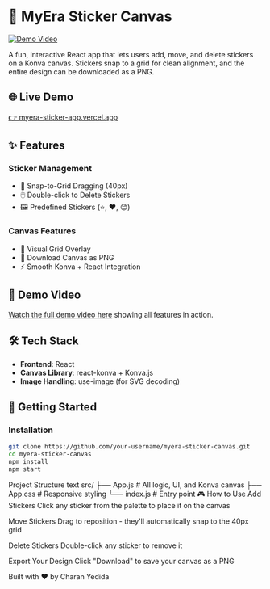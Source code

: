 # 🎨 MyEra Sticker Canvas

[![Demo Video](https://img.shields.io/badge/▶-Watch%20Demo%20Video-red?style=for-the-badge&logo=appveyor)](https://drive.google.com/file/d/1aL8H9ztqjrK9w4VwexgP7O-09UutQ0YN/view?usp=sharing)

A fun, interactive React app that lets users add, move, and delete stickers on a Konva canvas. Stickers snap to a grid for clean alignment, and the entire design can be downloaded as a PNG.

## 🌐 Live Demo  
[👉 myera-sticker-app.vercel.app](https://myera-sticker-app-rho.vercel.app)

## ✨ Features

### Sticker Management
- 🧲 Snap-to-Grid Dragging (40px)
- 🖱️ Double-click to Delete Stickers
- 🖼️ Predefined Stickers (⭐, ❤️, 😊)

### Canvas Features
- 📐 Visual Grid Overlay
- 💾 Download Canvas as PNG
- ⚡ Smooth Konva + React Integration

## 🎥 Demo Video
[Watch the full demo video here](https://drive.google.com/file/d/1aL8H9ztqjrK9w4VwexgP7O-09UutQ0YN/view?usp=sharing) showing all features in action.

## 🛠️ Tech Stack

- **Frontend**: React
- **Canvas Library**: react-konva + Konva.js
- **Image Handling**: use-image (for SVG decoding)

## 🚀 Getting Started

### Installation
```bash
git clone https://github.com/your-username/myera-sticker-canvas.git
cd myera-sticker-canvas
npm install
npm start
```
Project Structure
text
src/
├── App.js        # All logic, UI, and Konva canvas
├── App.css       # Responsive styling
└── index.js      # Entry point
🎮 How to Use
Add Stickers
Click any sticker from the palette to place it on the canvas

Move Stickers
Drag to reposition - they'll automatically snap to the 40px grid

Delete Stickers
Double-click any sticker to remove it

Export Your Design
Click "Download" to save your canvas as a PNG

Built with ❤️ by Charan Yedida
